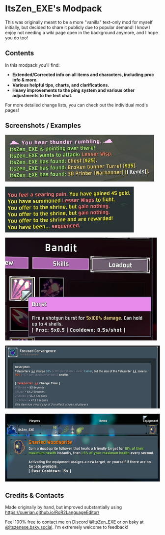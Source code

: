 # ItsZen_EXE's Modpack

This was originally meant to be a more "vanilla" text-only mod for myself initially, but decided to share it publicly due to popular demand! I know I enjoy not needing a wiki page open in the background anymore, and I hope you do too!

## Contents

In this modpack you'll find:

- <b>Extended/Corrected info on all items and characters, including proc info & more.</b>
- <b>Various helpful tips, charts, and clarifications.</b>
- <b>Heavy improvements to the ping system and various other adjustments to the text chat.</b>

For more detailed change lists, you can check out the individual mod's pages!

## Screenshots / Examples

[![](https://raw.githubusercontent.com/ItsZen-EXE/ItsZenEXE-RoR2-Info-Lang-Mod/refs/heads/main/screenshots/pings%20and%20ui/Pings%20Preview%201.png)]()

[![](https://raw.githubusercontent.com/ItsZen-EXE/ItsZenEXE-RoR2-Info-Lang-Mod/refs/heads/main/screenshots/pings%20and%20ui/shrines-examples.png)]()

[![](https://raw.githubusercontent.com/ItsZen-EXE/ItsZenEXE-RoR2-Info-Lang-Mod/refs/heads/main/screenshots/characters/bandit-loadout-hover.png)]()

[![](https://raw.githubusercontent.com/ItsZen-EXE/ItsZenEXE-RoR2-Info-Lang-Mod/refs/heads/main/screenshots/logbook/Focused%20Convergence.png)]()

[![](https://raw.githubusercontent.com/ItsZen-EXE/ItsZenEXE-RoR2-Info-Lang-Mod/refs/heads/main/screenshots/logbook/ingame-logbook-example-equipment.png)]()

## Credits & Contacts

Made originally by hand, but improved substantially using <https://xuerian.github.io/RoR2LanguageEditor/>

Feel 100% free to contact me on Discord [@ItsZen_EXE](https://discord.com/users/142762725838290944) or on bsky at [@itszenexe.bsky.social](https://bsky.app/profile/itszenexe.bsky.social). I'm extremely welcome to feedback!
